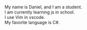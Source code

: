 My name is Daniel, and I am a student. </br>
I am currently learning js in school. </br>
I use Vim in vscode. </br>
My favorite language is C#. </br>
